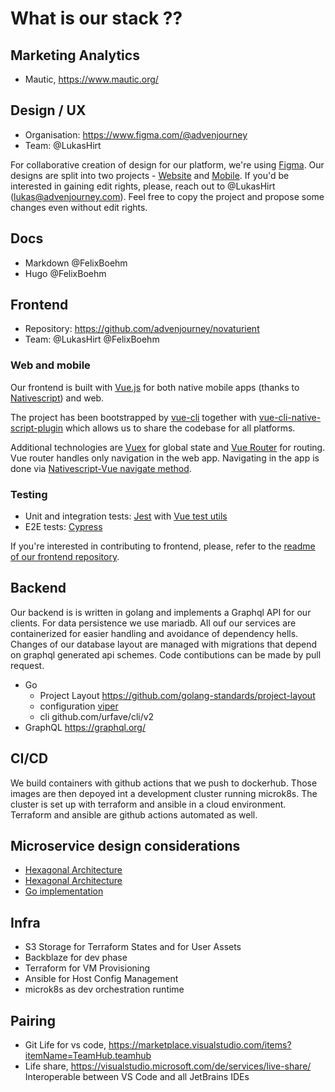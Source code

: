 # What is our stack ??

## Marketing Analytics
- Mautic, https://www.mautic.org/

## Design / UX
- Organisation: https://www.figma.com/@advenjourney
- Team: @LukasHirt

For collaborative creation of design for our platform, we're using [Figma](https://www.figma.com). Our designs are split into two projects - [Website](https://www.figma.com/file/QEtHoeuQelvA2j7ZGszqYR/Website) and [Mobile](https://www.figma.com/file/NdIQlbHwQiRV8A0xVGgMME/iOS?node-id=0%3A1). If you'd be interested in gaining edit rights, please, reach out to @LukasHirt (lukas@advenjourney.com). Feel free to copy the project and propose some changes even without edit rights.

## Docs
- Markdown @FelixBoehm
- Hugo @FelixBoehm


## Frontend
- Repository: https://github.com/advenjourney/novaturient
- Team: @LukasHirt @FelixBoehm

### Web and mobile
Our frontend is built with [Vue.js](https://vuejs.org/) for both native mobile apps (thanks to [Nativescript](https://nativescript-vue.org/)) and web.

The project has been bootstrapped by [vue-cli](https://cli.vuejs.org/) together with [vue-cli-native-script-plugin](https://github.com/nativescript-vue/vue-cli-plugin-nativescript-vue) which allows us to share the codebase for all platforms.

Additional technologies are [Vuex](https://vuex.vuejs.org/) for global state and [Vue Router](https://router.vuejs.org/) for routing. Vue router handles only navigation in the web app. Navigating in the app is done via [Nativescript-Vue navigate method](https://nativescript-vue.org/en/docs/routing/manual-routing/#navigatetocomponent-options).

### Testing
- Unit and integration tests: [Jest](https://jestjs.io/) with [Vue test utils](https://vue-test-utils.vuejs.org/)
- E2E tests: [Cypress](https://www.cypress.io/)

If you're interested in contributing to frontend, please, refer to the [readme of our frontend repository](https://github.com/advenjourney/novaturient/blob/main/README.md).

## Backend
Our backend is is written in golang and implements a Graphql API for our clients.
For data persistence we use mariadb. All ouf our services are containerized for easier handling and avoidance of dependency hells. Changes of our database layout are managed with migrations that depend on graphql generated api schemes. Code contibutions can be made by pull request.

- Go
  - Project Layout https://github.com/golang-standards/project-layout
  - configuration [viper](github.com/spf13/viper)
  - cli github.com/urfave/cli/v2
- GraphQL https://graphql.org/

## CI/CD
We build containers with github actions that we push to dockerhub. Those images are then depoyed int a development cluster running microk8s. The cluster is set up with terraform and ansible in a cloud environment. Terraform and ansible are github actions automated as well.

## Microservice design considerations
- [Hexagonal Architecture](https://netflixtechblog.com/ready-for-changes-with-hexagonal-architecture-b315ec967749)
- [Hexagonal Architecture](https://alistair.cockburn.us/hexagonal-architecture/)
- [Go implementation](https://github.com/PacktPublishing/Learning-Functional-Programming-in-Go/tree/master/Chapter06/04_onion/src/domain)

## Infra
- S3 Storage for Terraform States and for User Assets
- Backblaze for dev phase
- Terraform for VM Provisioning
- Ansible for Host Config Management
- microk8s as dev orchestration runtime

## Pairing
- Git Life for vs code, https://marketplace.visualstudio.com/items?itemName=TeamHub.teamhub
- Life share, https://visualstudio.microsoft.com/de/services/live-share/ Interoperable between VS Code and all JetBrains IDEs
